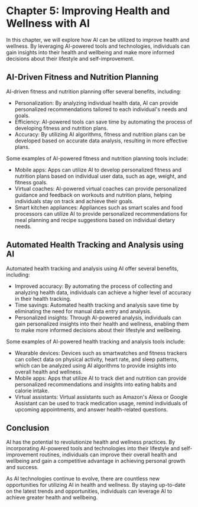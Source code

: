 Chapter 5: Improving Health and Wellness with AI
================================================

In this chapter, we will explore how AI can be utilized to improve health and wellness. By leveraging AI-powered tools and technologies, individuals can gain insights into their health and wellbeing and make more informed decisions about their lifestyle and self-improvement.

AI-Driven Fitness and Nutrition Planning
----------------------------------------

AI-driven fitness and nutrition planning offer several benefits, including:

* Personalization: By analyzing individual health data, AI can provide personalized recommendations tailored to each individual's needs and goals.
* Efficiency: AI-powered tools can save time by automating the process of developing fitness and nutrition plans.
* Accuracy: By utilizing AI algorithms, fitness and nutrition plans can be developed based on accurate data analysis, resulting in more effective plans.

Some examples of AI-powered fitness and nutrition planning tools include:

* Mobile apps: Apps can utilize AI to develop personalized fitness and nutrition plans based on individual user data, such as age, weight, and fitness goals.
* Virtual coaches: AI-powered virtual coaches can provide personalized guidance and feedback on workouts and nutrition plans, helping individuals stay on track and achieve their goals.
* Smart kitchen appliances: Appliances such as smart scales and food processors can utilize AI to provide personalized recommendations for meal planning and recipe suggestions based on individual dietary needs.

Automated Health Tracking and Analysis using AI
-----------------------------------------------

Automated health tracking and analysis using AI offer several benefits, including:

* Improved accuracy: By automating the process of collecting and analyzing health data, individuals can achieve a higher level of accuracy in their health tracking.
* Time savings: Automated health tracking and analysis save time by eliminating the need for manual data entry and analysis.
* Personalized insights: Through AI-powered analysis, individuals can gain personalized insights into their health and wellness, enabling them to make more informed decisions about their lifestyle and wellbeing.

Some examples of AI-powered health tracking and analysis tools include:

* Wearable devices: Devices such as smartwatches and fitness trackers can collect data on physical activity, heart rate, and sleep patterns, which can be analyzed using AI algorithms to provide insights into overall health and wellness.
* Mobile apps: Apps that utilize AI to track diet and nutrition can provide personalized recommendations and insights into eating habits and calorie intake.
* Virtual assistants: Virtual assistants such as Amazon's Alexa or Google Assistant can be used to track medication usage, remind individuals of upcoming appointments, and answer health-related questions.

Conclusion
----------

AI has the potential to revolutionize health and wellness practices. By incorporating AI-powered tools and technologies into their lifestyle and self-improvement routines, individuals can improve their overall health and wellbeing and gain a competitive advantage in achieving personal growth and success.

As AI technologies continue to evolve, there are countless new opportunities for utilizing AI in health and wellness. By staying up-to-date on the latest trends and opportunities, individuals can leverage AI to achieve greater health and wellbeing.


